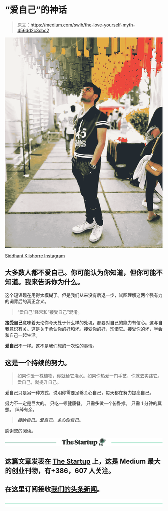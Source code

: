 # “爱自己”的神话

> 原文：<https://medium.com/swlh/the-love-yourself-myth-456dd2c3cbc2>

![](img/78b57baeff54fd050008b2e0804ded72.png)

[Siddhant Kiishorre Instagram](https://www.instagram.com/__iamsiddhant__/)

## 大多数人都不爱自己。你可能认为你知道，但你可能不知道。我来告诉你为什么。

这个短语现在用得太模糊了。但是我们从来没有后退一步，试图理解这两个强有力的词背后的真正含义。

> “爱自己”经常和“接受自己”混淆。

**接受自己**意味着无论你今天处于什么样的处境，都要对自己的能力有信心。这与自我意识有关。这是关于承认你的好和坏。接受你的好，珍惜它。接受你的坏，学会和自己一起生活。

**爱自己**不一样。这不是我们想的一次性的事情。

## 这是一个持续的努力。

> 如果你爱一株植物，你就给它浇水。如果你热爱一门手艺，你就去实践它。
> 爱自己，就提升自己。

爱自己只是另一种方式，说明你需要足够关心自己，每天都在努力提高自己。

努力不一定是巨大的。
只吃一顿健康餐。
只需多做一个俯卧撑。
只需 1 分钟的冥想。
绰绰有余。

> ***接纳自己。爱自己。关心你自己。***

感谢您的阅读。

[![](img/308a8d84fb9b2fab43d66c117fcc4bb4.png)](https://medium.com/swlh)

## 这篇文章发表在 [The Startup](https://medium.com/swlh) 上，这是 Medium 最大的创业刊物，有+386，607 人关注。

## 在这里订阅接收[我们的头条新闻](http://growthsupply.com/the-startup-newsletter/)。

[![](img/b0164736ea17a63403e660de5dedf91a.png)](https://medium.com/swlh)